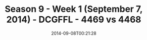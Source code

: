 ---
title: Season 9 - Week 1 (September 7, 2014) - DCGFFL - 4469 vs 4468
teams_score:
- team: 4469
  score: 25
- team: 4468
  score: 21
mvp: 'Teal: Jared Lucas  /  Royal: Stephen Tackney'
game-ball: N/A
season: 9
week: 1
date: '2014-09-08T00:21:28'
pageid: week-1-season-9-4469-vs-4468
---